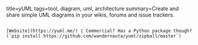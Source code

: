 title=yUML
tags=tool, diagram, uml, architecture
summary=Create and share simple UML diagrams in your wikis, forums and issue trackers.
~~~~~~

[Website](https://yuml.me/) | Commercial? Has a Python package though? (`pip install https://github.com/wandernauta/yuml/zipball/master`)

